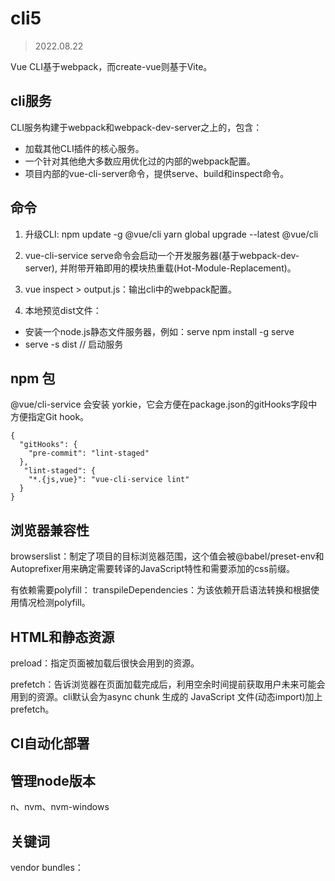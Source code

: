 # cli5
> 2022.08.22

Vue CLI基于webpack，而create-vue则基于Vite。

## cli服务
CLI服务构建于webpack和webpack-dev-server之上的，包含：
* 加载其他CLI插件的核心服务。
* 一个针对其他绝大多数应用优化过的内部的webpack配置。
* 项目内部的vue-cli-server命令，提供serve、build和inspect命令。


## 命令
1. 升级CLI:
npm update -g @vue/cli
yarn global upgrade --latest @vue/cli


2. vue-cli-service serve命令会启动一个开发服务器(基于webpack-dev-server), 并附带开箱即用的模块热重载(Hot-Module-Replacement)。

3. vue inspect > output.js：输出cli中的webpack配置。

4. 本地预览dist文件：
  * 安装一个node.js静态文件服务器，例如：serve
     npm install -g serve
  * serve -s dist // 启动服务

## npm 包

@vue/cli-service 会安装 yorkie，它会方便在package.json的gitHooks字段中方便指定Git hook。
```
{
  "gitHooks": {
    "pre-commit": "lint-staged"
  },
   "lint-staged": {
    "*.{js,vue}": "vue-cli-service lint"
  }
}
```

## 浏览器兼容性
browserslist：制定了项目的目标浏览器范围，这个值会被@babel/preset-env和Autoprefixer用来确定需要转译的JavaScript特性和需要添加的css前缀。

有依赖需要polyfill：
transpileDependencies：为该依赖开启语法转换和根据使用情况检测polyfill。

## HTML和静态资源
preload：指定页面被加载后很快会用到的资源。

prefetch：告诉浏览器在页面加载完成后，利用空余时间提前获取用户未来可能会用到的资源。cli默认会为async chunk 生成的 JavaScript 文件(动态import)加上prefetch。

## CI自动化部署


## 管理node版本
n、nvm、nvm-windows

## 关键词
vendor bundles：
